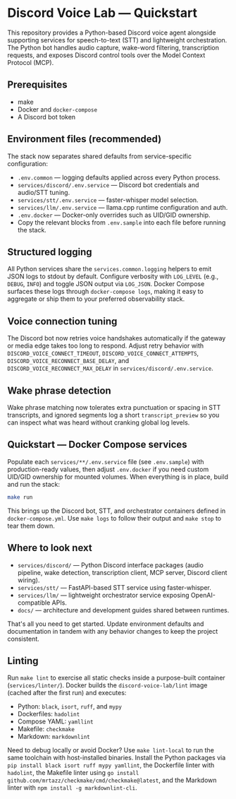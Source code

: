 # Discord Voice Lab — Quickstart

This repository provides a Python-based Discord voice agent alongside supporting
services for speech-to-text (STT) and lightweight orchestration. The Python bot
handles audio capture, wake-word filtering, transcription requests, and exposes
Discord control tools over the Model Context Protocol (MCP).

## Prerequisites

- make
- Docker and `docker-compose`
- A Discord bot token

## Environment files (recommended)

The stack now separates shared defaults from service-specific configuration:

- `.env.common` — logging defaults applied across every Python process.
- `services/discord/.env.service` — Discord bot credentials and audio/STT tuning.
- `services/stt/.env.service` — faster-whisper model selection.
- `services/llm/.env.service` — llama.cpp runtime configuration and auth.
- `.env.docker` — Docker-only overrides such as UID/GID ownership.
- Copy the relevant blocks from `.env.sample` into each file before running the stack.

## Structured logging

All Python services share the `services.common.logging` helpers to emit JSON logs
to stdout by default. Configure verbosity with `LOG_LEVEL` (e.g., `DEBUG`,
`INFO`) and toggle JSON output via `LOG_JSON`. Docker Compose surfaces these
logs through `docker-compose logs`, making it easy to aggregate or ship them to
your preferred observability stack.

## Voice connection tuning

The Discord bot now retries voice handshakes automatically if the gateway or media edge takes too long
to respond. Adjust retry behavior with `DISCORD_VOICE_CONNECT_TIMEOUT`, `DISCORD_VOICE_CONNECT_ATTEMPTS`,
`DISCORD_VOICE_RECONNECT_BASE_DELAY`, and `DISCORD_VOICE_RECONNECT_MAX_DELAY` in
`services/discord/.env.service`.

## Wake phrase detection

Wake phrase matching now tolerates extra punctuation or spacing in STT transcripts, and ignored
segments log a short `transcript_preview` so you can inspect what was heard without cranking global
log levels.

## Quickstart — Docker Compose services

Populate each `services/**/.env.service` file (see `.env.sample`) with
production-ready values, then adjust `.env.docker` if you need custom UID/GID
ownership for mounted volumes. When everything is in place, build and run the
stack:

```bash
make run
```

This brings up the Discord bot, STT, and orchestrator containers defined in
`docker-compose.yml`. Use `make logs` to follow their output and `make stop` to
tear them down.

## Where to look next

- `services/discord/` — Python Discord interface packages (audio pipeline, wake
  detection, transcription client, MCP server, Discord client wiring).
- `services/stt/` — FastAPI-based STT service using faster-whisper.
- `services/llm/` — lightweight orchestrator service exposing OpenAI-compatible
  APIs.
- `docs/` — architecture and development guides shared between runtimes.

That's all you need to get started. Update environment defaults and
documentation in tandem with any behavior changes to keep the project
consistent.

## Linting

Run `make lint` to exercise all static checks inside a purpose-built container
(`services/linter/`). Docker builds the `discord-voice-lab/lint` image (cached
after the first run) and executes:

- Python: `black`, `isort`, `ruff`, and `mypy`
- Dockerfiles: `hadolint`
- Compose YAML: `yamllint`
- Makefile: `checkmake`
- Markdown: `markdownlint`

Need to debug locally or avoid Docker? Use `make lint-local` to run the same
toolchain with host-installed binaries. Install the Python packages via
`pip install black isort ruff mypy yamllint`, the Dockerfile linter with
`hadolint`, the Makefile linter using `go install github.com/mrtazz/checkmake/cmd/checkmake@latest`,
and the Markdown linter with `npm install -g markdownlint-cli`.
